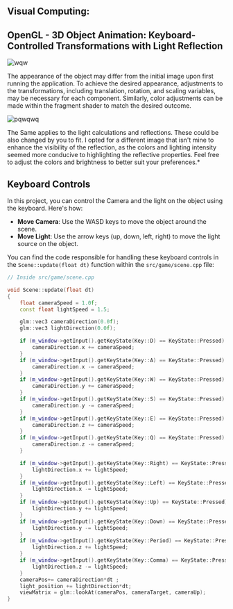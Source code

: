 ## Visual Computing:
## OpenGL - 3D Object Animation: Keyboard-Controlled Transformations with Light Reflection

![wqw](https://github.com/Cyreexcs/OpenGL-3D-Animation/assets/70235827/04876526-9aa3-4e53-a9b4-c0128ce8b7ab)


The appearance of the object may differ from the initial image upon first running the application. To achieve the desired appearance, adjustments to the transformations, including translation, rotation, and scaling variables, may be necessary for each component. Similarly, color adjustments can be made within the fragment shader to match the desired outcome.

![pqwqwq](https://github.com/Cyreexcs/OpenGL-3D-Animation/assets/70235827/4627c2c7-b660-4e41-ad14-b0ccef204155)

The Same applies to the light calculations and reflections. These could be also changed by you to fit. 
I opted for a different image that isn't mine to enhance the visibility of the reflection, as the colors and lighting intensity seemed more conducive to highlighting the reflective properties. Feel free to adjust the colors and brightness to better suit your preferences.*


## Keyboard Controls

In this project, you can control the Camera and the light on the object using the keyboard. Here's how:

- **Move Camera**: Use the WASD keys to move the object around the scene.
- **Move Light**: Use the arrow keys (up, down, left, right) to move the light source on the object.

You can find the code responsible for handling these keyboard controls in the `Scene::update(float dt)` function within the `src/game/scene.cpp` file:

```cpp
// Inside src/game/scene.cpp

void Scene::update(float dt)
{
    float cameraSpeed = 1.0f;
    const float lightSpeed = 1.5;

    glm::vec3 cameraDirection(0.0f);
    glm::vec3 lightDirection(0.0f);

    if (m_window->getInput().getKeyState(Key::D) == KeyState::Pressed) {
        cameraDirection.x += cameraSpeed;
    }
    if (m_window->getInput().getKeyState(Key::A) == KeyState::Pressed) {
        cameraDirection.x -= cameraSpeed;
    }
    if (m_window->getInput().getKeyState(Key::W) == KeyState::Pressed) {
        cameraDirection.y += cameraSpeed;
    }
    if (m_window->getInput().getKeyState(Key::S) == KeyState::Pressed) {
        cameraDirection.y -= cameraSpeed;
    }
    if (m_window->getInput().getKeyState(Key::E) == KeyState::Pressed) {
        cameraDirection.z += cameraSpeed;
    }
    if (m_window->getInput().getKeyState(Key::Q) == KeyState::Pressed) {
        cameraDirection.z -= cameraSpeed;
    }

    if (m_window->getInput().getKeyState(Key::Right) == KeyState::Pressed) {
        lightDirection.x += lightSpeed;
    }
    if (m_window->getInput().getKeyState(Key::Left) == KeyState::Pressed) {
        lightDirection.x -= lightSpeed;
    }
    if (m_window->getInput().getKeyState(Key::Up) == KeyState::Pressed) {
        lightDirection.y += lightSpeed;
    }
    if (m_window->getInput().getKeyState(Key::Down) == KeyState::Pressed) {
        lightDirection.y -= lightSpeed;
    }
    if (m_window->getInput().getKeyState(Key::Period) == KeyState::Pressed) {
        lightDirection.z += lightSpeed;
    }
    if (m_window->getInput().getKeyState(Key::Comma) == KeyState::Pressed) {
        lightDirection.z -= lightSpeed;
    }
    cameraPos+= cameraDirection*dt ;
    light_position += lightDirection*dt;
    viewMatrix = glm::lookAt(cameraPos, cameraTarget, cameraUp);
}






